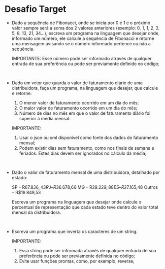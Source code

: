 # Desafio Target

- Dado a sequência de Fibonacci, onde se inicia por 0 e 1 e o próximo valor sempre será a soma dos 2 valores anteriores (exemplo: 0, 1, 1, 2, 3, 5, 8, 13, 21, 34...), escreva um programa na linguagem que desejar onde, informado um número, ele calcule a sequência de Fibonacci e retorne uma mensagem avisando se o número informado pertence ou não a sequência.

  IMPORTANTE:
  Esse número pode ser informado através de qualquer entrada de sua preferência ou pode ser previamente definido no código;

<br>

- Dado um vetor que guarda o valor de faturamento diário de uma distribuidora, faça um programa, na linguagem que desejar, que calcule e retorne:
    1. O menor valor de faturamento ocorrido em um dia do mês;
    2. O maior valor de faturamento ocorrido em um dia do mês;
    3. Número de dias no mês em que o valor de faturamento diário foi superior à média mensal.

  IMPORTANTE:
  1. Usar o json ou xml disponível como fonte dos dados do faturamento mensal;
  2. Podem existir dias sem faturamento, como nos finais de semana e feriados. Estes dias devem ser ignorados no cálculo da média;

<br>

- Dado o valor de faturamento mensal de uma distribuidora, detalhado por estado:

    SP – R$67.836,43
    RJ – R$36.678,66
    MG – R$29.229,88
    ES – R$27.165,48
    Outros – R$19.849,53

  Escreva um programa na linguagem que desejar onde calcule o percentual de representação que cada estado teve dentro do valor total mensal da distribuidora.

<br>

- Escreva um programa que inverta os caracteres de um string.

  IMPORTANTE:
  1. Essa string pode ser informada através de qualquer entrada de sua preferência ou pode ser previamente definida no código;  
  2. Evite usar funções prontas, como, por exemplo, reverse;

